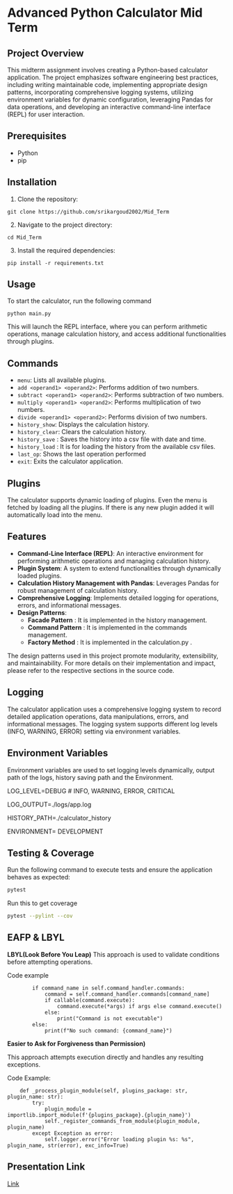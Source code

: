 # Advanced Python Calculator Mid Term

## Project Overview

This midterm assignment involves creating a  Python-based calculator application. The project emphasizes software engineering best practices, including writing maintainable code, implementing appropriate design patterns, incorporating comprehensive logging systems, utilizing environment variables for dynamic configuration, leveraging Pandas for data operations, and developing an interactive command-line interface (REPL) for user interaction.

## Prerequisites

- Python
- pip

  
## Installation

1. Clone the repository:

```
git clone https://github.com/srikargoud2002/Mid_Term
```

2. Navigate to the project directory:

```
cd Mid_Term
```

3. Install the required dependencies:

```
pip install -r requirements.txt
```

## Usage

To start the calculator, run the following command

```
python main.py
```

This will launch the REPL interface, where you can perform arithmetic operations, manage calculation history, and access additional functionalities through plugins.

## Commands
- `menu`: Lists all available plugins.
- `add <operand1> <operand2>`: Performs addition of two numbers.
- `subtract <operand1> <operand2>`: Performs subtraction of two numbers.
- `multiply <operand1> <operand2>`: Performs multiplication of two numbers.
- `divide <operand1> <operand2>`: Performs division of two numbers.
- `history_show`: Displays the calculation history.
- `history_clear`: Clears the calculation history.
- `history_save` : Saves the history into a csv file with date and time.
- `history_load` : It is for loading the history from the available csv files.
- `last_op`: Shows the last operation performed
- `exit`: Exits the calculator application.

## Plugins

The calculator supports dynamic loading of plugins. Even the menu is fetched by loading all the plugins. If there is any new plugin added it will automatically load into the menu.

## Features

- **Command-Line Interface (REPL)**: An interactive environment for performing arithmetic operations and managing calculation history.
- **Plugin System**: A system to extend functionalities through dynamically loaded plugins.
- **Calculation History Management with Pandas**: Leverages Pandas for robust management of calculation history.
- **Comprehensive Logging**: Implements detailed logging for operations, errors, and informational messages.
- **Design Patterns**: 
    - **Facade Pattern** : It is implemented in the history management.
    - **Command Pattern** : It is implemented in the commands management.
    - **Factory Method** : It is implemented in the calculation.py .
    
  
The design patterns used in this project promote modularity, extensibility, and maintainability. For more details on their implementation and impact, please refer to the respective sections in the source code.


## Logging

The calculator application uses a comprehensive logging system to record detailed application operations, data manipulations, errors, and informational messages. The logging system supports different log levels (INFO, WARNING, ERROR) setting via environment variables.

## Environment Variables

Environment variables are used to set logging levels dynamically, output path of the logs, history saving path and the Environment.

LOG_LEVEL=DEBUG  # INFO, WARNING, ERROR, CRITICAL

LOG_OUTPUT=./logs/app.log

HISTORY_PATH=./calculator_history

ENVIRONMENT= DEVELOPMENT

## Testing & Coverage

Run the following command to execute tests and ensure the application behaves as expected:

```bash
pytest
```
Run this to get coverage

```bash
pytest --pylint --cov
```
## EAFP & LBYL

**LBYL(Look Before You Leap)**
This approach is used to validate conditions before attempting operations.

Code example

```
        if command_name in self.command_handler.commands:
            command = self.command_handler.commands[command_name]
            if callable(command.execute):
                command.execute(*args) if args else command.execute()
            else:
                print("Command is not executable")
        else:
            print(f"No such command: {command_name}")
```
**Easier to Ask for Forgiveness than Permission)**

This approach attempts execution directly and handles any resulting exceptions.

Code Example:

```
    def _process_plugin_module(self, plugins_package: str, plugin_name: str):
        try:
            plugin_module = importlib.import_module(f'{plugins_package}.{plugin_name}')
            self._register_commands_from_module(plugin_module, plugin_name)
        except Exception as error: 
            self.logger.error("Error loading plugin %s: %s", plugin_name, str(error), exc_info=True)
```

## Presentation Link

[Link](https://drive.google.com/file/d/1OPelSa2OfelkgMmGLeG0HodSBLzaELRO/view?usp=drive_link)


